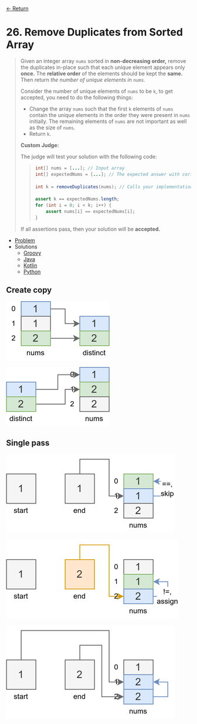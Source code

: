 [&larr; Return](https://hanggrian.github.io/grind-leetcode/)

# 26. Remove Duplicates from Sorted Array

> Given an integer array `nums` sorted in **non-decreasing order,** remove the
  duplicates in-place such that each unique element appears only **once.** The
  **relative order** of the elements should be kept the **same.** Then return
  *the number of unique elements in `nums`.*
>
> Consider the number of unique elements of `nums` to be `k`, to get accepted,
  you need to do the following things:
>
> - Change the array `nums` such that the first `k` elements of `nums` contain
    the unique elements in the order they were present in `nums` initially. The
    remaining elements of `nums` are not important as well as the size of
    `nums`.
> - Return `k`.
>
> **Custom Judge:**
>
> The judge will test your solution with the following code:
>
> > ```java
> > int[] nums = [...]; // Input array
> > int[] expectedNums = [...]; // The expected answer with correct length
> >
> > int k = removeDuplicates(nums); // Calls your implementation
> >
> > assert k == expectedNums.length;
> > for (int i = 0; i < k; i++) {
> >     assert nums[i] == expectedNums[i];
> > }
> > ```
>
> If all assertions pass, then your solution will be **accepted.**

- [Problem](https://leetcode.com/problems/remove-duplicates-from-sorted-array/)
- Solutions
  - [Groovy](https://github.com/hanggrian/grind-leetcode/blob/main/groovy/src/main/groovy/problems1_100/RemoveDuplicatesfromSortedArray.groovy)
  - [Java](https://github.com/hanggrian/grind-leetcode/blob/main/java/src/main/java/problems1_100/RemoveDuplicatesfromSortedArray.java)
  - [Kotlin](https://github.com/hanggrian/grind-leetcode/blob/main/kotlin/src/main/kotlin/problems1_100/RemoveDuplicatesfromSortedArray.kt)
  - [Python](https://github.com/hanggrian/grind-leetcode/blob/main/python/src/problems1_100/remove_duplicates_from_sorted_array.py)

## Create copy

![](https://github.com/hanggrian/grind-leetcode/raw/assets/problems1_100/remove-duplicates-from-sorted-array1_1.svg)

![](https://github.com/hanggrian/grind-leetcode/raw/assets/problems1_100/remove-duplicates-from-sorted-array1_2.svg)

## Single pass

![](https://github.com/hanggrian/grind-leetcode/raw/assets/problems1_100/remove-duplicates-from-sorted-array2_1.svg)

![](https://github.com/hanggrian/grind-leetcode/raw/assets/problems1_100/remove-duplicates-from-sorted-array2_2.svg)

![](https://github.com/hanggrian/grind-leetcode/raw/assets/problems1_100/remove-duplicates-from-sorted-array2_3.svg)
